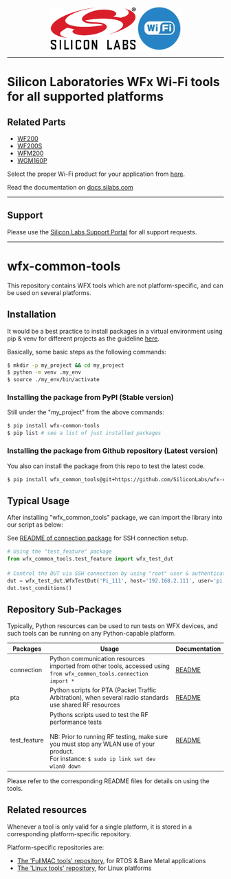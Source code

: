 <p align="center">
    <img src="silabs_logo.png" height=100px>
    <img src="wi-fi-blue-circle-icon.jpg" height=100px>
</P>

---

# Silicon Laboratories WFx Wi-Fi tools for all supported platforms

## Related Parts

* [WF200](https://www.silabs.com/products/wireless/wi-fi/wf200-series-2-wi-fi-transceiver-socs/device.wf200)
* [WF200S](https://www.silabs.com/products/wireless/wi-fi/wf200-series-2-wi-fi-transceiver-socs/device.wf200s)
* [WFM200](https://www.silabs.com/products/wireless/wi-fi/wf200-series-2-wi-fi-transceiver-modules)
* [WGM160P](https://www.silabs.com/products/wireless/wi-fi/wgm160-series-1-wi-fi-modules)

Select the proper Wi-Fi product for your application from [here](https://www.silabs.com/products/wireless/wi-fi).

Read the documentation on [docs.silabs.com](https://docs.silabs.com/wifi/wf200/content-source/getting-started/linux/getting-started#raspberry-pi--raspbian-wifi-lower-mac-driver-example)

---

## Support

Please use the [Silicon Labs Support Portal](https://www.silabs.com/support/)
for all support requests.

[WF200]: https://www.silabs.com/products/wireless/wi-fi/wf200-series-2-wi-fi-transceiver-socs/device.wf200

---

# wfx-common-tools

This repository contains WFX tools which are not platform-specific,
 and can be used on several platforms.

## Installation

It would be a best practice to install packages in a virtual environment using pip & venv for different projects as the guideline [here](https://packaging.python.org/en/latest/guides/installing-using-pip-and-virtual-environments/). 

Basically, some basic steps as the following commands:

```bash
$ mkdir -p my_project && cd my_project
$ python -m venv .my_env
$ source ./my_env/bin/activate
```

### Installing the package from PyPI (Stable version)

Still under the "my_project" from the above commands:

```bash
$ pip install wfx-common-tools
$ pip list # see a list of just installed packages
```
### Installing the package from Github repository (Latest version)

You also can install the package from this repo to test the latest code.

```bash
$ pip install wfx_common_tools@git+https://github.com/SiliconLabs/wfx-common-tools.git
```

## Typical Usage

After installing "wfx_common_tools" package, we can import the library into our script as below:

See [README of connection package][3] for SSH connection setup.

```python 
# Using the "test_feature" package
from wfx_common_tools.test_feature import wfx_test_dut

# Control the DUT via SSH connection by using "root" user & authentication by SSH keys (not using the password)
dut = wfx_test_dut.WfxTestDut('Pi_111', host='192.168.2.111', user='pi', password='default_password', port=22)
dut.test_conditions()
```

## Repository Sub-Packages

Typically, Python resources can be used to run tests on WFX devices, and such tools can be running on any
 Python-capable platform.

| Packages       | Usage                                                                                                       | Documentation |
|--------------|-------------------------------------------------------------------------------------------------------------|---------------|
| connection   | Python communication resources imported from other tools, accessed using `from wfx_common_tools.connection import *` | [README][3]   |
| pta          | Python scripts for PTA (Packet Traffic Arbitration), when several radio standards use shared RF resources   | [README][4]   |
| test_feature | Pythons scripts used to test the RF performance tests <br><br>NB: Prior to running RF testing, make sure you must stop any WLAN use of your product. <br> For instance: `$ sudo ip link set dev wlan0 down`                                                | [README][5]   |

Please refer to the corresponding README files for details on using the tools.

## Related resources

Whenever a tool is only valid for a single platform, it is stored
 in a corresponding platform-specific repository.

Platform-specific repositories are:

* [The 'FullMAC tools' repository][1], for RTOS & Bare Metal applications
* [The 'Linux tools' repository][2], for Linux platforms

[1]: https://github.com/SiliconLabs/wfx-fullMAC-tools
[2]: https://github.com/SiliconLabs/wfx-linux-tools
[3]: https://github.com/SiliconLabs/wfx-common-tools/blob/master/src/wfx_common_tools/connection/README.md
[4]: https://github.com/SiliconLabs/wfx-common-tools/blob/master/src/wfx_common_tools/pta/README.md
[5]: https://github.com/SiliconLabs/wfx-common-tools/blob/master/src/wfx_common_tools/test_feature/README.md
